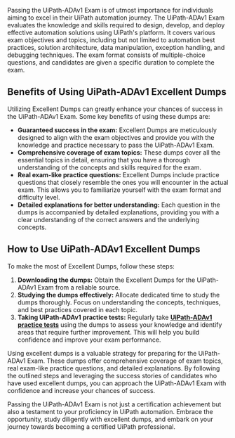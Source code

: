 Passing the UiPath-ADAv1 Exam is of utmost importance for individuals aiming to excel in their UiPath automation journey. The UiPath-ADAv1 Exam evaluates the knowledge and skills required to design, develop, and deploy effective automation solutions using UiPath's platform. It covers various exam objectives and topics, including but not limited to automation best practices, solution architecture, data manipulation, exception handling, and debugging techniques. The exam format consists of multiple-choice questions, and candidates are given a specific duration to complete the exam.

## Benefits of Using UiPath-ADAv1 Excellent Dumps

Utilizing Excellent Dumps can greatly enhance your chances of success in the UiPath-ADAv1 Exam. Some key benefits of using these dumps are:

- **Guaranteed success in the exam:** Excellent Dumps are meticulously designed to align with the exam objectives and provide you with the knowledge and practice necessary to pass the UiPath-ADAv1 Exam.
- **Comprehensive coverage of exam topics:** These dumps cover all the essential topics in detail, ensuring that you have a thorough understanding of the concepts and skills required for the exam.
- **Real exam-like practice questions:** Excellent Dumps include practice questions that closely resemble the ones you will encounter in the actual exam. This allows you to familiarize yourself with the exam format and difficulty level.
- **Detailed explanations for better understanding:** Each question in the dumps is accompanied by detailed explanations, providing you with a clear understanding of the correct answers and the underlying concepts.

## How to Use UiPath-ADAv1 Excellent Dumps

To make the most of Excellent Dumps, follow these steps:

1. **Downloading the dumps:** Obtain the Excellent Dumps for the UiPath-ADAv1 Exam from a reliable source.
2. **Studying the dumps effectively:** Allocate dedicated time to study the dumps thoroughly. Focus on understanding the concepts, techniques, and best practices covered in each topic.
3. **Taking UiPath-ADAv1** **practice tests:** Regularly take **[UiPath-ADAv1 practice tests](https://www.dumpsinfo.com/exam/uipath-adav1/)** using the dumps to assess your knowledge and identify areas that require further improvement. This will help you build confidence and improve your exam performance.

Using excellent dumps is a valuable strategy for preparing for the UiPath-ADAv1 Exam. These dumps offer comprehensive coverage of exam topics, real exam-like practice questions, and detailed explanations. By following the outlined steps and leveraging the success stories of candidates who have used excellent dumps, you can approach the UiPath-ADAv1 Exam with confidence and increase your chances of success.

Passing the UiPath-ADAv1 Exam is not just a certification achievement but also a testament to your proficiency in UiPath automation. Embrace the opportunity, study diligently with excellent dumps, and embark on your journey towards becoming a certified UiPath professional.
